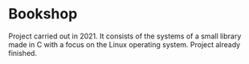 # Bookshop
Project carried out in 2021. It consists of the systems of a small library made in C with a focus on the Linux operating system. Project already finished.
